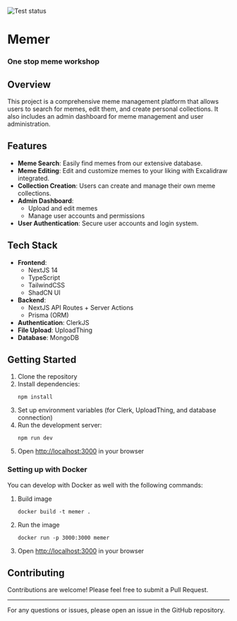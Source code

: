 ![Test status](https://github.com/halfloafhq/memer/actions/workflows/ci.yml/badge.svg)

# Memer
### One stop meme workshop

## Overview

This project is a comprehensive meme management platform that allows users to search for memes, edit them, and create personal collections. It also includes an admin dashboard for meme management and user administration.

## Features

- **Meme Search**: Easily find memes from our extensive database.
- **Meme Editing**: Edit and customize memes to your liking with Excalidraw integrated.
- **Collection Creation**: Users can create and manage their own meme collections.
- **Admin Dashboard**:
  - Upload and edit memes
  - Manage user accounts and permissions
- **User Authentication**: Secure user accounts and login system.

## Tech Stack

- **Frontend**:
  - NextJS 14
  - TypeScript
  - TailwindCSS
  - ShadCN UI
- **Backend**:
  - NextJS API Routes + Server Actions
  - Prisma (ORM)
- **Authentication**: ClerkJS
- **File Upload**: UploadThing
- **Database**: MongoDB

## Getting Started

1. Clone the repository
2. Install dependencies:
   ```
   npm install
   ```
3. Set up environment variables (for Clerk, UploadThing, and database connection)
4. Run the development server:
   ```
   npm run dev
   ```
5. Open [http://localhost:3000](http://localhost:3000) in your browser

### Setting up with Docker

You can develop with Docker as well with the following commands:

1. Build image
    ```
    docker build -t memer .
    ```
2. Run the image
    ```
    docker run -p 3000:3000 memer
    ```
3. Open [http://localhost:3000](http://localhost:3000) in your browser

## Contributing

Contributions are welcome! Please feel free to submit a Pull Request.

---

For any questions or issues, please open an issue in the GitHub repository.
